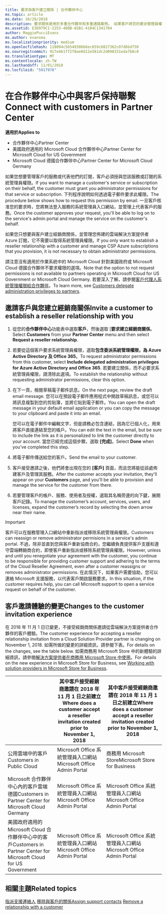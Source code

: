 ```yaml
---
title: 要求與客戶建立關係 | 合作夥伴中心
ms.topic: article
ms.date: 10/29/2018
description: 要求關係是用於多重合作夥伴和多重通路案例。 如果客戶將您的委派管理員權限移除，而您必須還原那些權限以提供佈建或支援時，這也會很有用。
ms.assetid: E3D979C1-2253-408B-82B1-4104C1341704
author: MaggiePucciEvans
ms.author: evansma
ms.localizationpriority: medium
ms.openlocfilehash: 118094c56549306b6ec659c6827362c07d6bd750
ms.sourcegitcommit: 917e4b1ff2f8ae0d12e581dc2d098151eda7b8c0
ms.translationtype: MT
ms.contentlocale: zh-TW
ms.lasthandoff: 11/01/2018
ms.locfileid: "5917978"
---
```

# <a name="connect-with-customers-in-partner-center"></a><span data-ttu-id="38daa-104">在合作夥伴中心中與客戶保持聯繫</span><span class="sxs-lookup"><span data-stu-id="38daa-104">Connect with customers in Partner Center</span></span>

**<span data-ttu-id="38daa-105">適用於</span><span class="sxs-lookup"><span data-stu-id="38daa-105">Applies to</span></span>**

-  <span data-ttu-id="38daa-106">合作夥伴中心</span><span class="sxs-lookup"><span data-stu-id="38daa-106">Partner Center</span></span>
-  <span data-ttu-id="38daa-107">美國政府適用的 Microsoft Cloud 合作夥伴中心</span><span class="sxs-lookup"><span data-stu-id="38daa-107">Partner Center for Microsoft Cloud for US Government</span></span>
-  <span data-ttu-id="38daa-108">Microsoft Cloud 德國合作夥伴中心</span><span class="sxs-lookup"><span data-stu-id="38daa-108">Partner Center for Microsoft Cloud Germany</span></span>

<span data-ttu-id="38daa-109">如果您想要管理客戶的服務或代表他們的訂閱，客戶必須授與您該服務或訂閱的系統管理員權限。</span><span class="sxs-lookup"><span data-stu-id="38daa-109">If you want to manage a customer's service or subscription on their behalf, the customer must grant you administrator permissions for that service or subscription.</span></span> <span data-ttu-id="38daa-110">下列程序說明如何透過電子郵件要求此權限。</span><span class="sxs-lookup"><span data-stu-id="38daa-110">The procedure below shows how to request this permission by email.</span></span> <span data-ttu-id="38daa-111">一旦客戶核准您的要求時，您將無法登入服務的系統管理員入口網站，並管理上代表客戶的服務。</span><span class="sxs-lookup"><span data-stu-id="38daa-111">Once the customer approves your request, you'll be able to log on to the service's admin portal and manage the service on the customer's behalf.</span></span> 

<span data-ttu-id="38daa-112">如果您只想要與客戶建立經銷商關係，並管理您佈建的雲端解決方案提供者 Azure 訂閱，它不需要以取得系統管理員權限。</span><span class="sxs-lookup"><span data-stu-id="38daa-112">If you only want to establish a reseller relationship with a customer and manage CSP Azure subscriptions that you provision, it is not necessary to obtain administrator permissions.</span></span>

<span data-ttu-id="38daa-113">請注意沒有適用於作業系統中的 Microsoft Cloud 針對美國政府或 Microsoft Cloud 德國合作夥伴不要求權限的選項。</span><span class="sxs-lookup"><span data-stu-id="38daa-113">Note that the option to not request permissions is not available to partners operating in Microsoft Cloud for US Government or Microsoft Cloud Germany.</span></span> <span data-ttu-id="38daa-114">若要深入了解，請參閱[客戶代理人系統管理權限給合作夥伴](https://docs.microsoft.com/en-us/partner-center/customers_revoke_admin_privileges)。</span><span class="sxs-lookup"><span data-stu-id="38daa-114">To learn more, see [Customers delegate administration privileges to partners](https://docs.microsoft.com/en-us/partner-center/customers_revoke_admin_privileges).</span></span>


## <a name="invite-a-customer-to-establish-a-reseller-relationship-with-you"></a><span data-ttu-id="38daa-115">邀請客戶與您建立經銷商關係</span><span class="sxs-lookup"><span data-stu-id="38daa-115">Invite a customer to establish a reseller relationship with you</span></span>

1.  <span data-ttu-id="38daa-116">從您的**合作夥伴中心**功能表中選取**客戶**，然後選取 [**要求建立經銷商關係**。</span><span class="sxs-lookup"><span data-stu-id="38daa-116">Select **Customers** from your **Partner Center** menu and then select **Request a reseller relationship**.</span></span>

2.  <span data-ttu-id="38daa-117">若要從這個客戶要求系統管理員權限，選取**包含委派系統管理權限，為 Azure Active Directory 及 Office 365**。</span><span class="sxs-lookup"><span data-stu-id="38daa-117">To request administrator permissions from this customer, select **Include delegated administration privileges for Azure Active Directory and Office 365**.</span></span> <span data-ttu-id="38daa-118">若要建立關係，而不必要求系統管理員權限，請清除此選項。</span><span class="sxs-lookup"><span data-stu-id="38daa-118">To establish the relationship without requesting administrator permissions, clear this option.</span></span> 

3.  <span data-ttu-id="38daa-119">在下一頁，檢閱草稿電子郵件訊息。</span><span class="sxs-lookup"><span data-stu-id="38daa-119">On the next page, review the draft email message.</span></span> <span data-ttu-id="38daa-120">您可以在預設電子郵件應用程式中開啟草稿訊息，或您可以將訊息複製到您的剪貼簿，並將它貼到電子郵件。</span><span class="sxs-lookup"><span data-stu-id="38daa-120">You can open the draft message in your default email application or you can copy the message to your clipboard and paste it into an email.</span></span> 

    <span data-ttu-id="38daa-121">您可以在電子郵件中編輯文字，但是請務必包含連結，因為它已個人化，用來將客戶直接連結至您的帳戶。</span><span class="sxs-lookup"><span data-stu-id="38daa-121">You can edit the text in the email, but be sure to include the link as it is personalized to link the customer directly to your account.</span></span> <span data-ttu-id="38daa-122">當您已經完成這個步驟，選取 **\[完成\]**。</span><span class="sxs-lookup"><span data-stu-id="38daa-122">Select **Done** when you’ve completed this step.</span></span>

3.  <span data-ttu-id="38daa-123">將電子郵件傳送給您的客戶。</span><span class="sxs-lookup"><span data-stu-id="38daa-123">Send the email to your customer.</span></span>

5.  <span data-ttu-id="38daa-124">客戶接受邀請之後，他們將會出現在您的 **\[客戶\]** 頁面，而且您將能從該處佈建客戶及管理其服務。</span><span class="sxs-lookup"><span data-stu-id="38daa-124">After the customer accepts your invitation, they'll appear on your **Customers** page, and you'll be able to provision and manage the service for the customer from there.</span></span>

 
6.  <span data-ttu-id="38daa-125">若要管理客戶的帳戶、服務、使用者及授權，選取其名稱旁邊的向下鍵，展開客戶記錄。</span><span class="sxs-lookup"><span data-stu-id="38daa-125">To manage the customer’s account, services, users, and licenses, expand the customer’s record by selecting the down arrow near their name.</span></span>


> [!IMPORTANT]  
> <span data-ttu-id="38daa-126">客戶可以在服務管理入口網站中重新指派或移除系統管理員權限。</span><span class="sxs-lookup"><span data-stu-id="38daa-126">Customers can reassign or remove administrator permisions in a service's admin portal.</span></span> <span data-ttu-id="38daa-127">不過，除非並直到您與客戶重新協商合約，您繼續負責提供客戶支援和遵守雲端轉銷商合約，即使客戶重新指派或移除系統管理員權限。</span><span class="sxs-lookup"><span data-stu-id="38daa-127">However, unless and until you renegotiate your agreement with the customer, you continue to be responsible for providing customer support and adhering to the terms of the Cloud Reseller Agreement, even after a customer reassigns or removes administrator permissions.</span></span> <span data-ttu-id="38daa-128">在此情況下，如果客戶需要協助，您可以連絡 Microsoft 支援服務，以代表客戶開啟服務要求。</span><span class="sxs-lookup"><span data-stu-id="38daa-128">In this situation, if the customer requires help, you can call Microsoft support to open a service request on behalf of the customer.</span></span>

## <a name="changes-to-the-customer-invitation-experience"></a><span data-ttu-id="38daa-129">客戶邀請體驗的變更</span><span class="sxs-lookup"><span data-stu-id="38daa-129">Changes to the customer invitation experience</span></span>
<span data-ttu-id="38daa-130">在 2018 年 11 月 1 日已變更，不接受經銷商關係邀請從雲端解決方案提供者合作夥伴的客戶體驗。</span><span class="sxs-lookup"><span data-stu-id="38daa-130">The customer experience for accepting a reseller relationship invitation from a Cloud Solution Provider partner is changing on November 1, 2018.</span></span> <span data-ttu-id="38daa-131">如需所做的變更的詳細資訊，請參閱下表。</span><span class="sxs-lookup"><span data-stu-id="38daa-131">For details on the changes, see the table below.</span></span> <span data-ttu-id="38daa-132">如需商務用 Microsoft Store 中的新體驗的詳細資訊，請參閱[解決方案提供者在商務用 Microsoft Store 中使用](https://docs.microsoft.com/en-us/microsoft-store/work-with-partner-microsoft-store-business)。</span><span class="sxs-lookup"><span data-stu-id="38daa-132">For details on the new experience in Microsoft Store for Business, see [Working with solution providers in Microsoft Store for Business](https://docs.microsoft.com/en-us/microsoft-store/work-with-partner-microsoft-store-business).</span></span>

|  | <span data-ttu-id="38daa-133">其中客戶接受經銷商邀請在 2018 年 11 月 1 日之前建立</span><span class="sxs-lookup"><span data-stu-id="38daa-133">Where does a customer accept a reseller invitation created prior to November 1, 2018</span></span> | <span data-ttu-id="38daa-134">其中客戶接受經銷商邀請在 2018 年 11 月 1 日之前建立</span><span class="sxs-lookup"><span data-stu-id="38daa-134">Where does a customer accept a reseller invitation created prior to November 1, 2018</span></span> |
|---------|---------|---------
| <span data-ttu-id="38daa-135">公用雲端中的客戶</span><span class="sxs-lookup"><span data-stu-id="38daa-135">Customers in Public Cloud</span></span> | <span data-ttu-id="38daa-136">Microsoft Office 系統管理員入口網站</span><span class="sxs-lookup"><span data-stu-id="38daa-136">Microsoft Office Admin Portal</span></span> | <span data-ttu-id="38daa-137">商務用 Microsoft Store</span><span class="sxs-lookup"><span data-stu-id="38daa-137">Microsoft Store for Business</span></span> |
| <span data-ttu-id="38daa-138">Microsoft 合作夥伴中心內的客戶雲端德國</span><span class="sxs-lookup"><span data-stu-id="38daa-138">Customers in Partner Center for Microsoft Cloud Germany</span></span> | <span data-ttu-id="38daa-139">Microsoft Office 系統管理員入口網站</span><span class="sxs-lookup"><span data-stu-id="38daa-139">Microsoft Office Admin Portal</span></span> | <span data-ttu-id="38daa-140">Microsoft Office 系統管理員入口網站</span><span class="sxs-lookup"><span data-stu-id="38daa-140">Microsoft Office Admin Portal</span></span> |
| <span data-ttu-id="38daa-141">美國政府適用的 Microsoft Cloud 合作夥伴中心中的客戶</span><span class="sxs-lookup"><span data-stu-id="38daa-141">Customers in Partner Center for Microsoft Cloud for US Government</span></span> | <span data-ttu-id="38daa-142">Microsoft Office 系統管理員入口網站</span><span class="sxs-lookup"><span data-stu-id="38daa-142">Microsoft Office Admin Portal</span></span> | <span data-ttu-id="38daa-143">Microsoft Office 系統管理員入口網站</span><span class="sxs-lookup"><span data-stu-id="38daa-143">Microsoft Office Admin Portal</span></span> |


## <a name="related-topics"></a><span data-ttu-id="38daa-144">相關主題</span><span class="sxs-lookup"><span data-stu-id="38daa-144">Related topics</span></span>

<span data-ttu-id="38daa-145">[指派支援連絡人](assign-support-contacts.md)
[移除與客戶的關係](remove-a-relationship.md)</span><span class="sxs-lookup"><span data-stu-id="38daa-145">[Assign support contacts](assign-support-contacts.md)
[Remove a relationship with a customer](remove-a-relationship.md)</span></span>